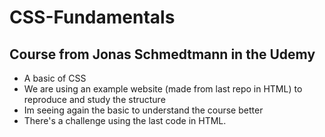# CSS-Fundamentals
## Course from Jonas Schmedtmann in the Udemy
* A basic of CSS
* We are using an example website (made from last repo in HTML) to reproduce and study the structure
* Im seeing again the basic to understand the course better
* There's a challenge using the last code in HTML. 